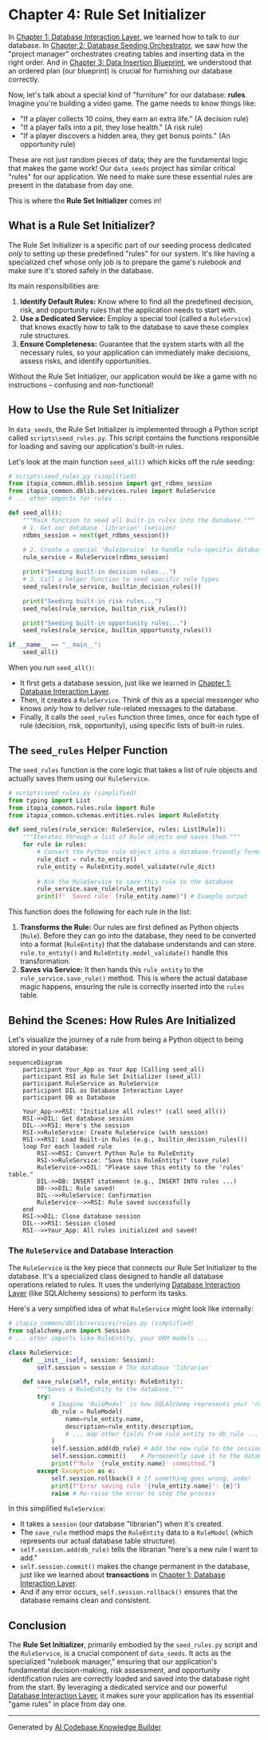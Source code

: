 # Chapter 4: Rule Set Initializer

In [Chapter 1: Database Interaction Layer](01_database_interaction_layer_.md), we learned how to talk to our database. In [Chapter 2: Database Seeding Orchestrator](02_database_seeding_orchestrator_.md), we saw how the "project manager" orchestrates creating tables and inserting data in the right order. And in [Chapter 3: Data Insertion Blueprint](03_data_insertion_blueprint_.md), we understood that an ordered plan (our blueprint) is crucial for furnishing our database correctly.

Now, let's talk about a special kind of "furniture" for our database: **rules**. Imagine you're building a video game. The game needs to know things like:
*   "If a player collects 10 coins, they earn an extra life." (A decision rule)
*   "If a player falls into a pit, they lose health." (A risk rule)
*   "If a player discovers a hidden area, they get bonus points." (An opportunity rule)

These are not just random pieces of data; they are the fundamental logic that makes the game work! Our `data_seeds` project has similar critical "rules" for our application. We need to make sure these essential rules are present in the database from day one.

This is where the **Rule Set Initializer** comes in!

## What is a Rule Set Initializer?

The Rule Set Initializer is a specific part of our seeding process dedicated *only* to setting up these predefined "rules" for our system. It's like having a specialized chef whose only job is to prepare the game's rulebook and make sure it's stored safely in the database.

Its main responsibilities are:
1.  **Identify Default Rules:** Know where to find all the predefined decision, risk, and opportunity rules that the application needs to start with.
2.  **Use a Dedicated Service:** Employ a special tool (called a `RuleService`) that knows exactly how to talk to the database to save these complex rule structures.
3.  **Ensure Completeness:** Guarantee that the system starts with all the necessary rules, so your application can immediately make decisions, assess risks, and identify opportunities.

Without the Rule Set Initializer, our application would be like a game with no instructions – confusing and non-functional!

## How to Use the Rule Set Initializer

In `data_seeds`, the Rule Set Initializer is implemented through a Python script called `scripts\seed_rules.py`. This script contains the functions responsible for loading and saving our application's built-in rules.

Let's look at the main function `seed_all()` which kicks off the rule seeding:

```python
# scripts\seed_rules.py (simplified)
from itapia_common.dblib.session import get_rdbms_session
from itapia_common.dblib.services.rules import RuleService
# ... other imports for rules ...

def seed_all():
    """Main function to seed all built-in rules into the database."""
    # 1. Get our database 'librarian' (session)
    rdbms_session = next(get_rdbms_session())
    
    # 2. Create a special 'RuleService' to handle rule-specific database tasks
    rule_service = RuleService(rdbms_session)

    print("Seeding built-in decision rules...")
    # 3. Call a helper function to seed specific rule types
    seed_rules(rule_service, builtin_decision_rules())

    print("Seeding built-in risk rules...")
    seed_rules(rule_service, builtin_risk_rules())

    print("Seeding built-in opportunity rules...")
    seed_rules(rule_service, builtin_opportunity_rules())

if __name__ == "__main__":
    seed_all()
```
When you run `seed_all()`:
*   It first gets a database session, just like we learned in [Chapter 1: Database Interaction Layer](01_database_interaction_layer_.md).
*   Then, it creates a `RuleService`. Think of this as a special messenger who knows *only* how to deliver rule-related messages to the database.
*   Finally, it calls the `seed_rules` function three times, once for each type of rule (decision, risk, opportunity), using specific lists of built-in rules.

## The `seed_rules` Helper Function

The `seed_rules` function is the core logic that takes a list of rule objects and actually saves them using our `RuleService`.

```python
# scripts\seed_rules.py (simplified)
from typing import List
from itapia_common.rules.rule import Rule
from itapia_common.schemas.entities.rules import RuleEntity

def seed_rules(rule_service: RuleService, rules: List[Rule]):
    """Iterates through a list of Rule objects and saves them."""
    for rule in rules:
        # Convert the Python rule object into a database-friendly format
        rule_dict = rule.to_entity()
        rule_entity = RuleEntity.model_validate(rule_dict)
        
        # Ask the RuleService to save this rule to the database
        rule_service.save_rule(rule_entity)
        print(f"  Saved rule: {rule_entity.name}") # Example output
```
This function does the following for each rule in the list:
1.  **Transforms the Rule:** Our rules are first defined as Python objects (`Rule`). Before they can go into the database, they need to be converted into a format (`RuleEntity`) that the database understands and can store. `rule.to_entity()` and `RuleEntity.model_validate()` handle this transformation.
2.  **Saves via Service:** It then hands this `rule_entity` to the `rule_service.save_rule()` method. This is where the actual database magic happens, ensuring the rule is correctly inserted into the `rules` table.

## Behind the Scenes: How Rules Are Initialized

Let's visualize the journey of a rule from being a Python object to being stored in your database:

```mermaid
sequenceDiagram
    participant Your_App as Your App (Calling seed_all)
    participant RSI as Rule Set Initializer (seed_all)
    participant RuleService as RuleService
    participant DIL as Database Interaction Layer
    participant DB as Database

    Your_App->>RSI: "Initialize all rules!" (call seed_all())
    RSI->>DIL: Get database session
    DIL-->>RSI: Here's the session
    RSI->>RuleService: Create RuleService (with session)
    RSI->>RSI: Load Built-in Rules (e.g., builtin_decision_rules())
    loop For each loaded rule
        RSI->>RSI: Convert Python Rule to RuleEntity
        RSI->>RuleService: "Save this RuleEntity!" (save_rule)
        RuleService->>DIL: "Please save this entity to the 'rules' table."
        DIL->>DB: INSERT statement (e.g., INSERT INTO rules ...)
        DB-->>DIL: Rule saved!
        DIL-->>RuleService: Confirmation
        RuleService-->>RSI: Rule saved successfully
    end
    RSI->>DIL: Close database session
    DIL-->>RSI: Session closed
    RSI-->>Your_App: All rules initialized and saved!
```

### The `RuleService` and Database Interaction

The `RuleService` is the key piece that connects our Rule Set Initializer to the database. It's a specialized class designed to handle all database operations related to rules. It uses the underlying [Database Interaction Layer](01_database_interaction_layer_.md) (like SQLAlchemy sessions) to perform its tasks.

Here's a very simplified idea of what `RuleService` might look like internally:

```python
# itapia_common/dblib/services/rules.py (simplified)
from sqlalchemy.orm import Session
# ... other imports like RuleEntity, your ORM models ...

class RuleService:
    def __init__(self, session: Session):
        self.session = session # The database 'librarian'

    def save_rule(self, rule_entity: RuleEntity):
        """Saves a RuleEntity to the database."""
        try:
            # Imagine 'RuleModel' is how SQLAlchemy represents your 'rules' table
            db_rule = RuleModel(
                name=rule_entity.name,
                description=rule_entity.description,
                # ... map other fields from rule_entity to db_rule ...
            )
            self.session.add(db_rule) # Add the new rule to the session
            self.session.commit()    # Permanently save it to the database
            print(f"Rule '{rule_entity.name}' committed.")
        except Exception as e:
            self.session.rollback() # If something goes wrong, undo!
            print(f"Error saving rule '{rule_entity.name}': {e}")
            raise # Re-raise the error to stop the process
```
In this simplified `RuleService`:
*   It takes a `session` (our database "librarian") when it's created.
*   The `save_rule` method maps the `RuleEntity` data to a `RuleModel` (which represents our actual database table structure).
*   `self.session.add(db_rule)` tells the librarian "here's a new rule I want to add."
*   `self.session.commit()` makes the change permanent in the database, just like we learned about **transactions** in [Chapter 1: Database Interaction Layer](01_database_interaction_layer_.md).
*   And if any error occurs, `self.session.rollback()` ensures that the database remains clean and consistent.

## Conclusion

The **Rule Set Initializer**, primarily embodied by the `seed_rules.py` script and the `RuleService`, is a crucial component of `data_seeds`. It acts as the specialized "rulebook manager," ensuring that our application's fundamental decision-making, risk assessment, and opportunity identification rules are correctly loaded and saved into the database right from the start. By leveraging a dedicated service and our powerful [Database Interaction Layer](01_database_interaction_layer_.md), it makes sure your application has its essential "game rules" in place from day one.

---

Generated by [AI Codebase Knowledge Builder](https://github.com/The-Pocket/Tutorial-Codebase-Knowledge)